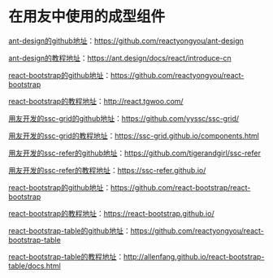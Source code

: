 # 在用友中使用的成型组件
[ant-design的github地址](https://github.com/reactyongyou/ant-design)：https://github.com/reactyongyou/ant-design

[ant-design的教程地址](https://ant.design/docs/react/introduce-cn)：https://ant.design/docs/react/introduce-cn

[react-bootstrap的github地址](https://github.com/reactyongyou/react-bootstrap)：https://github.com/reactyongyou/react-bootstrap

[react-bootstrap的教程地址](http://react.tgwoo.com/)：http://react.tgwoo.com/

[用友开发的ssc-grid的github地址](https://github.com/yyssc/ssc-grid/)：https://github.com/yyssc/ssc-grid/

[用友开发的ssc-grid的教程地址](https://ssc-grid.github.io/components.html)：https://ssc-grid.github.io/components.html

[用友开发的ssc-refer的github地址](https://github.com/tigerandgirl/ssc-refer)：https://github.com/tigerandgirl/ssc-refer

[用友开发的ssc-refer的教程地址](https://ssc-refer.github.io/)：https://ssc-refer.github.io/

[react-bootstrap的github地址](https://github.com/react-bootstrap/react-bootstrap)：https://github.com/react-bootstrap/react-bootstrap

[react-bootstrap的教程地址](https://react-bootstrap.github.io/)：https://react-bootstrap.github.io/

[react-bootstrap-table的github地址](https://github.com/reactyongyou/react-bootstrap-table)：https://github.com/reactyongyou/react-bootstrap-table

[react-bootstrap-table的教程地址](http://allenfang.github.io/react-bootstrap-table/docs.html)：http://allenfang.github.io/react-bootstrap-table/docs.html
